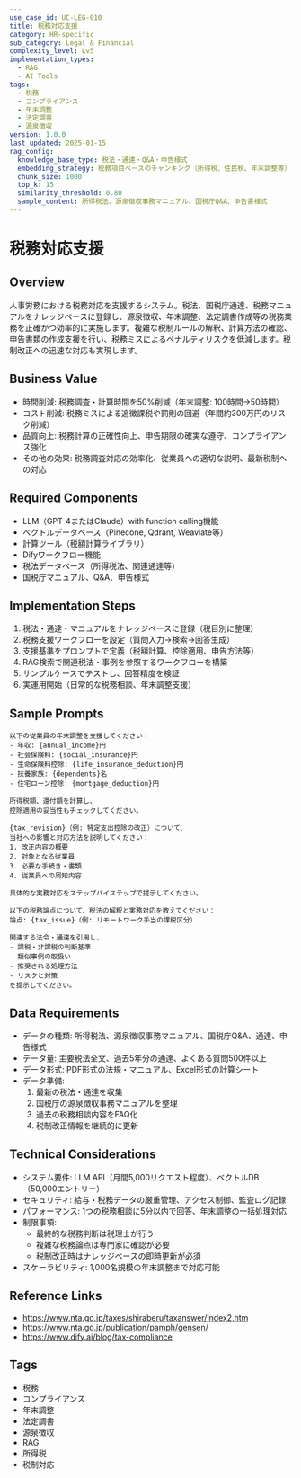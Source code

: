 ```yaml
---
use_case_id: UC-LEG-010
title: 税務対応支援
category: HR-specific
sub_category: Legal & Financial
complexity_level: Lv5
implementation_types:
  - RAG
  - AI Tools
tags:
  - 税務
  - コンプライアンス
  - 年末調整
  - 法定調書
  - 源泉徴収
version: 1.0.0
last_updated: 2025-01-15
rag_config:
  knowledge_base_type: 税法・通達・Q&A・申告様式
  embedding_strategy: 税務項目ベースのチャンキング（所得税、住民税、年末調整等）
  chunk_size: 1000
  top_k: 15
  similarity_threshold: 0.80
  sample_content: 所得税法、源泉徴収事務マニュアル、国税庁Q&A、申告書様式
---
```


# 税務対応支援

## Overview

人事労務における税務対応を支援するシステム。税法、国税庁通達、税務マニュアルをナレッジベースに登録し、源泉徴収、年末調整、法定調書作成等の税務業務を正確かつ効率的に実施します。複雑な税制ルールの解釈、計算方法の確認、申告書類の作成支援を行い、税務ミスによるペナルティリスクを低減します。税制改正への迅速な対応も実現します。

## Business Value

- 時間削減: 税務調査・計算時間を50%削減（年末調整: 100時間→50時間）
- コスト削減: 税務ミスによる追徴課税や罰則の回避（年間約300万円のリスク削減）
- 品質向上: 税務計算の正確性向上、申告期限の確実な遵守、コンプライアンス強化
- その他の効果: 税務調査対応の効率化、従業員への適切な説明、最新税制への対応

## Required Components

- LLM（GPT-4またはClaude）with function calling機能
- ベクトルデータベース（Pinecone, Qdrant, Weaviate等）
- 計算ツール（税額計算ライブラリ）
- Difyワークフロー機能
- 税法データベース（所得税法、関連通達等）
- 国税庁マニュアル、Q&A、申告様式

## Implementation Steps

1. 税法・通達・マニュアルをナレッジベースに登録（税目別に整理）
2. 税務支援ワークフローを設定（質問入力→検索→回答生成）
3. 支援基準をプロンプトで定義（税額計算、控除適用、申告方法等）
4. RAG検索で関連税法・事例を参照するワークフローを構築
5. サンプルケースでテストし、回答精度を検証
6. 実運用開始（日常的な税務相談、年末調整支援）

## Sample Prompts

```
以下の従業員の年末調整を支援してください：
- 年収: {annual_income}円
- 社会保険料: {social_insurance}円
- 生命保険料控除: {life_insurance_deduction}円
- 扶養家族: {dependents}名
- 住宅ローン控除: {mortgage_deduction}円

所得税額、還付額を計算し、
控除適用の妥当性もチェックしてください。
```

```
{tax_revision}（例: 特定支出控除の改正）について、
当社への影響と対応方法を説明してください：
1. 改正内容の概要
2. 対象となる従業員
3. 必要な手続き・書類
4. 従業員への周知内容

具体的な実務対応をステップバイステップで提示してください。
```

```
以下の税務論点について、税法の解釈と実務対応を教えてください：
論点: {tax_issue}（例: リモートワーク手当の課税区分）

関連する法令・通達を引用し、
- 課税・非課税の判断基準
- 類似事例の取扱い
- 推奨される処理方法
- リスクと対策
を提示してください。
```

## Data Requirements

- データの種類: 所得税法、源泉徴収事務マニュアル、国税庁Q&A、通達、申告様式
- データ量: 主要税法全文、過去5年分の通達、よくある質問500件以上
- データ形式: PDF形式の法規・マニュアル、Excel形式の計算シート
- データ準備:
  1. 最新の税法・通達を収集
  2. 国税庁の源泉徴収事務マニュアルを整理
  3. 過去の税務相談内容をFAQ化
  4. 税制改正情報を継続的に更新

## Technical Considerations

- システム要件: LLM API（月間5,000リクエスト程度）、ベクトルDB（50,000エントリー）
- セキュリティ: 給与・税務データの厳重管理、アクセス制御、監査ログ記録
- パフォーマンス: 1つの税務相談に5分以内で回答、年末調整の一括処理対応
- 制限事項:
  - 最終的な税務判断は税理士が行う
  - 複雑な税務論点は専門家に確認が必要
  - 税制改正時はナレッジベースの即時更新が必須
- スケーラビリティ: 1,000名規模の年末調整まで対応可能

## Reference Links

- https://www.nta.go.jp/taxes/shiraberu/taxanswer/index2.htm
- https://www.nta.go.jp/publication/pamph/gensen/
- https://www.dify.ai/blog/tax-compliance

## Tags

- 税務
- コンプライアンス
- 年末調整
- 法定調書
- 源泉徴収
- RAG
- 所得税
- 税制対応
